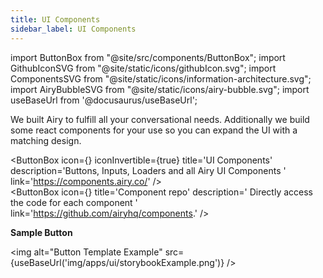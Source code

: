 ```yaml
---
title: UI Components
sidebar_label: UI Components
---
```


import ButtonBox from "@site/src/components/ButtonBox";
import GithubIconSVG from "@site/static/icons/githubIcon.svg";
import ComponentsSVG from "@site/static/icons/information-architecture.svg";
import AiryBubbleSVG from "@site/static/icons/airy-bubble.svg";
import useBaseUrl from '@docusaurus/useBaseUrl';

We built Airy to fulfill all your conversational needs. Additionally we build some react components for your use so you can expand the UI with a matching design.

<ButtonBox
    icon={<ComponentsSVG />}
    iconInvertible={true}
    title='UI Components'
    description='Buttons, Inputs, Loaders and all Airy UI Components '
    link='https://components.airy.co/'
/>
<br/>
<ButtonBox
    icon={<GithubIconSVG />}
    title='Component repo'
    description=' Directly access the code for each component '
    link='https://github.com/airyhq/components.'
/>
<br/>

**Sample Button**

<img alt="Button Template Example" src={useBaseUrl('img/apps/ui/storybookExample.png')} />

